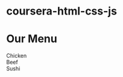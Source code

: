 # coursera-html-css-js
<!DOCTYPE html>
<html>
<head>
  <meta charset="UTF-8">
  <title>My Module 2 Solution</title>
  <link rel="stylesheet" href="css/style.css">
</head>
<body>
  <h1>Our Menu</h1>
  <div class="section">Chicken</div>
  <div class="section">Beef</div>
  <div class="section">Sushi</div>
</body>
</html>



 

 

